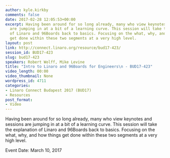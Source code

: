 ```yaml
---
author: kyle.kirkby
comments: false
date: 2017-02-28 12:05:53+00:00
excerpt: Having been around for so long already, many who view keynotes and sessions
  are jumping in at a bit of a learning curve. This session will take the explanation
  of Linaro and 96Boards back to basics. Focusing on the what, why, and how things
  get done within these two segments at a very high level.
layout: post
link: http://connect.linaro.org/resource/bud17-423/
session_id: BUD17-423
slug: bud17-423
speakers: Robert Wolff, Mike Levine
title: "Intro to Linaro and 96Boards for Engineers\n - BUD17-423"
video_length: 00:00
video_thumbnail: None
wordpress_id: 4711
categories:
- Linaro Connect Budapest 2017 (BUD17)
- Resources
post_format:
- Video
---
```


Having been around for so long already, many who view keynotes and sessions are jumping in at a bit of a learning curve. This session will take the explanation of Linaro and 96Boards back to basics. Focusing on the what, why, and how things get done within these two segments at a very high level.

Event Date: March 10, 2017
